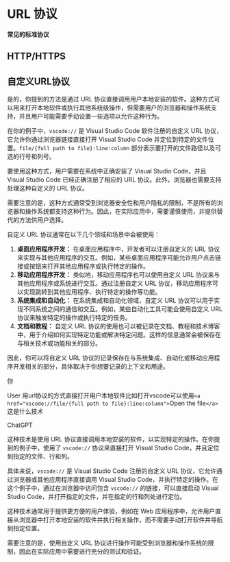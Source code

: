 # URL 协议

**常见的标准协议**



## HTTP/HTTPS




## 自定义URL协议


是的，你提到的方法是通过 URL 协议直接调用用户本地安装的软件。这种方式可以用来打开本地软件或执行其他系统级操作，但需要用户的浏览器和操作系统支持，并且用户可能需要手动设置一些选项以允许这种行为。

在你的例子中，`vscode://` 是 Visual Studio Code 软件注册的自定义 URL 协议，它允许你通过浏览器链接直接打开 Visual Studio Code 并定位到特定的文件位置。`file/{full path to file}:line:column` 部分表示要打开的文件路径以及可选的行号和列号。

要使用这种方式，用户需要在系统中正确安装了 Visual Studio Code，并且 Visual Studio Code 已经正确注册了相应的 URL 协议。此外，浏览器也需要支持处理这种自定义的 URL 协议。

需要注意的是，这种方式通常受到浏览器安全性和用户隐私的限制，不是所有的浏览器和操作系统都支持这种行为。因此，在实际应用中，需要谨慎使用，并提供替代的方法供用户选择。


自定义 URL 协议通常在以下几个领域和场景中会被使用：

1. **桌面应用程序开发：** 在桌面应用程序中，开发者可以注册自定义的 URL 协议来实现与其他应用程序的交互。例如，某些桌面应用程序可能允许用户点击链接或按钮来打开其他应用程序或执行特定的操作。
2. **移动应用程序开发：** 类似地，移动应用程序也可以使用自定义 URL 协议来与其他应用程序或系统进行交互。通过注册自定义 URL 协议，移动应用程序可以实现跳转到其他应用程序、执行特定的操作等功能。
3. **系统集成和自动化：** 在系统集成和自动化领域，自定义 URL 协议可以用于实现不同系统之间的通信和交互。例如，某些自动化工具可能会使用自定义 URL 协议来触发特定的操作或执行特定的任务。
4. **文档和教程：** 自定义 URL 协议的使用也可以被记录在文档、教程和技术博客中，用于介绍如何实现特定功能或解决特定问题。这样的信息通常会被保存在与相关技术或功能相关的部分。

因此，你可以将自定义 URL 协议的记录保存在与系统集成、自动化或移动应用程序开发相关的部分，具体取决于你想要记录的上下文和用途。

你

User
用url协议的方式直接打开用户本地软件比如打开vscode可以使用`<a href="vscode://file/{full path to file}:line:column">`Open the file`</a>`这是什么技术

ChatGPT

这种技术是使用 URL 协议直接调用本地安装的软件，以实现特定的操作。在你提到的例子中，使用了 `vscode://` 协议来直接打开 Visual Studio Code，并且定位到指定的文件、行和列。

具体来说，`vscode://` 是 Visual Studio Code 注册的自定义 URL 协议，它允许通过浏览器或其他应用程序直接调用 Visual Studio Code，并执行特定的操作。在这个例子中，通过在浏览器中访问包含 `vscode://` 的链接，可以直接启动 Visual Studio Code，并打开指定的文件，并在指定的行和列处进行定位。

这种技术通常用于提供更方便的用户体验，例如在 Web 应用程序中，允许用户直接从浏览器中打开本地安装的软件并执行相关操作，而不需要手动打开软件并导航到指定位置。

需要注意的是，使用自定义 URL 协议进行操作可能受到浏览器和操作系统的限制，因此在实际应用中需要进行充分的测试和验证。
